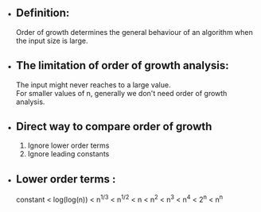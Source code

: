 - ## Definition:

  Order of growth determines the general behaviour of an algorithm when the input size is large.

- ## The limitation of order of growth analysis:

  The input might never reaches to a large value.<br/>
  For smaller values of n, generally we don't need order of growth analysis.

- ## Direct way to compare order of growth

  1. Ignore lower order terms
  2. Ignore leading constants

- ## Lower order terms :

  constant < log(log(n)) < n<sup>1/3</sup> < n<sup>1/2</sup> < n < n<sup>2</sup> < n<sup>3</sup> <
  n<sup>4</sup> < 2<sup>n</sup> < n<sup>n</sup>
